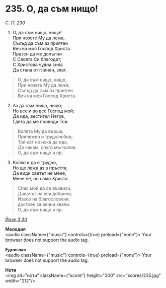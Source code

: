 # 235. О, да съм нищо!

_С. П. 230_

1. О, да съм нищо, нищо!  
При нозете Му да лежа,  
Съсъд да съм аз приятен  
Веч на моя Господ Христа.  
Празен да ме допълни  
С Своята Си благодат;  
С Христова чудна сила  
Да стана от глинен, злат.  

> О, да съм нищо, нищо,  
> При нозете Му да лежа;  
> Съсъд да съм аз приятен  
> Веч на моя Господ Христа.  

2. Аз да съм нищо, нищо;  
Но все и во все Господ мой;  
Да ида, вестител Негов,  
Гдето да ме проводи Той.  

> Волята Му да върша,  
> Прилежен и трудолюбив;  
> Той кат не иска да ида,  
> Да чакам, слуга мълчалив.  
> О, да съм нищо и пр.  

3. Колко и да е трудно,  
Но ще лежа аз в пръстта,  
Да види светът не мене,  
Мене не, но само Христа.  

> Спас мой да се възвиси,  
> Давачът на вси добрини,  
> Извор на благословеня,  
> достоен за вечни хвали.  
> О, да съм нищо и пр.

[Йоан 3:30](http://biblia.bg/index.php?k=43&g=3&s=30)

**Мелодия**  
<audio className={"music"} controls={true} preload={"none"}>
    <source src="mp3/235.mp3" type="audio/mpeg"/>
    Your browser does not support the audio tag.
</audio>

**Едноглас**  
<audio className={"music"} controls={true} preload={"none"}>
    <source src="transp/235.mp3" type="audio/mpeg"/>
    Your browser does not support the audio tag.
</audio>

**Ноти**  
<img alt="ноти" className={"score"} height="300" src="scores/235.jpg" width="212"/>
